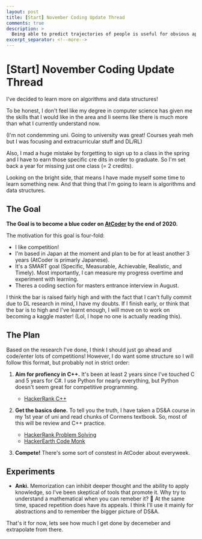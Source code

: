 ```yaml
---
layout: post
title: [Start] November Coding Update Thread
comments: true
description: >
  Being able to predict trajectories of people is useful for obvious applications such as human interactive robotics and autonomous vehichles. There is also an interest in team sport since it could provide insight for tactical analsis. In this post, I write about the basics of Pedestrian Trajectory Prediction. In the next post I will write about Multi-Agent Trajcetory prediciton (e.g. tracking in team sport).
excerpt_separator: <!--more-->
---
```


# [Start] November Coding Update Thread

I've decided to learn more on algorithms and data structures!

To be honest, I don't feel like my degree in computer science has given me the skills that I would like in the area and Ii seems like there is much more than what I currently understand now. 

(I'm not condemming uni. Going to university was great! Courses yeah meh but I was focusing and extracurricular stuff and DL/RL)

Also, I mad a huge mistake by forgetting to sign up to a class in the spring and I have to earn those specific cre dits in order to graduate. So I'm set back a year for missing just one class (= 2 credits). 

Looking on the bright side, that means I have made myself some time to learn something new. And that thing that I'm going to learn is algorithms and data structures. 

## The Goal

**The Goal is to become a blue coder on [AtCoder](https://translate.google.com/translate?sl=auto&tl=en&u=http%3A%2F%2Fchokudai.hatenablog.com%2Fentry%2F2018%2F12%2F04%2F193246) by the end of 2020.** 

The motivation for this goal is four-fold:

- I like competition!
- I'm based in Japan at the moment and plan to be for at least another 3 years (AtCoder is primarly Japanese).
- It's a SMART goal (Specific, Measurable, Achievable, Realistic, and Timely). Most importantly, I can measure my progress overtime and experiment with learning.
- Theres a coding section for masters entrance interview in August.

I think the bar is raised fairly high and with the fact that I can't fully commit due to DL research in mind, I have my doubts. If I finish early, or think that the bar is to high and I've learnt enough, I will move on to work on becoming a kaggle master! (Lol, I hope no one is actually reading this).

## The Plan

Based on the research I've done, I think I should just go ahead and code/enter lots of competitions! However, I do want some structure so I will follow this format, but probably not in strict order:

1. **Aim for profiency in C++.** It's been at least 2 years since I've touched C and 5 years for C#. I use Python for nearly everything, but Python doesn't seem great for competitive programming. 
    - [HackerRank C++](https://www.hackerrank.com/domains/cpp?filters%5Bstatus%5D%5B%5D=unsolved&badge_type=cpp) 
  
2. **Get the basics done.** To tell you the truth, I have taken a DS&A course in my 1st year of uni and read chunks of Cormens textbook. So, most of this will be review and C++ practice.  
    - [HackerRank Problem Solving](https://www.hackerrank.com/domains/data-structures)
    - [HackerEarth Code Monk](https://www.hackerearth.com/ja/practice/codemonk/)

3. **Compete!** There's some sort of constest in AtCoder about everyweek. 

## Experiments

- **Anki.** Memorization can inhibit deeper thought and the ability to apply knowledge, so I've been skeptical of tools that promote it. Why try to understand a mathematical when you can remeber it? :rofl:	At the same time, spaced repetition does have its appeals. I think I'll use it mainly for abstractions and to remember the bigger picture of DS&A. 

That's it for now, lets see how much I get done by decemeber and extrapolate from there.
